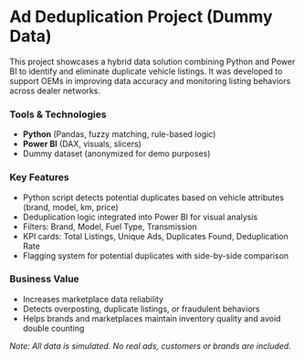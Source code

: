 # Ad Deduplication Project (Dummy Data)

This project showcases a hybrid data solution combining Python and Power BI to identify and eliminate duplicate vehicle listings. It was developed to support OEMs in improving data accuracy and monitoring listing behaviors across dealer networks.

###  Tools & Technologies
- **Python** (Pandas, fuzzy matching, rule-based logic)
- **Power BI** (DAX, visuals, slicers)
- Dummy dataset (anonymized for demo purposes)

###  Key Features
- Python script detects potential duplicates based on vehicle attributes (brand, model, km, price)
- Deduplication logic integrated into Power BI for visual analysis
- Filters: Brand, Model, Fuel Type, Transmission
- KPI cards: Total Listings, Unique Ads, Duplicates Found, Deduplication Rate
- Flagging system for potential duplicates with side-by-side comparison

###  Business Value
- Increases marketplace data reliability
- Detects overposting, duplicate listings, or fraudulent behaviors
- Helps brands and marketplaces maintain inventory quality and avoid double counting

 *Note: All data is simulated. No real ads, customers or brands are included.*
